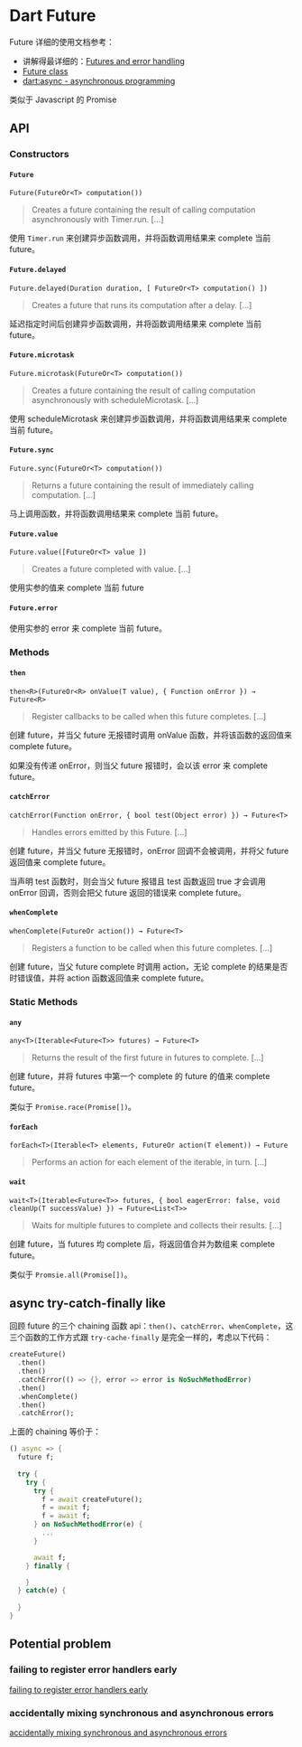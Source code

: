 # Dart Future

Future 详细的使用文档参考：

- 讲解得最详细的：[Futures and error handling](https://dart.dev/guides/libraries/futures-error-handling)
- [Future<T> class](https://api.dart.dev/stable/2.4.0/dart-async/Future-class.html)
- [dart:async - asynchronous programming](https://dart.dev/guides/libraries/library-tour#dartasync---asynchronous-programming)

类似于 Javascript 的 Promise

## API

### Constructors

####  `Future`

`Future(FutureOr<T> computation())`

> Creates a future containing the result of calling computation asynchronously with Timer.run. [...]

使用 `Timer.run` 来创建异步函数调用，并将函数调用结果来 complete 当前 future。

#### `Future.delayed`

`Future.delayed(Duration duration, [ FutureOr<T> computation() ])`

> Creates a future that runs its computation after a delay. [...]

延迟指定时间后创建异步函数调用，并将函数调用结果来 complete 当前 future。

#### `Future.microtask`

`Future.microtask(FutureOr<T> computation())`

> Creates a future containing the result of calling computation asynchronously with scheduleMicrotask. [...]

使用 scheduleMicrotask 来创建异步函数调用，并将函数调用结果来 complete 当前 future。

#### `Future.sync`

`Future.sync(FutureOr<T> computation())`

> Returns a future containing the result of immediately calling computation. [...]

马上调用函数，并将函数调用结果来 complete 当前 future。

#### `Future.value`

`Future.value([FutureOr<T> value ])`

> Creates a future completed with value. [...]

使用实参的值来 complete 当前 future

#### `Future.error`

使用实参的 error 来 complete 当前 future。

### Methods

#### `then`

`then<R>(FutureOr<R> onValue(T value), { Function onError }) → Future<R>`

> Register callbacks to be called when this future completes. [...]

创建 future，并当父 future 无报错时调用 onValue 函数，并将该函数的返回值来 complete future。

如果没有传递 onError，则当父 future 报错时，会以该 error 来 complete future。

#### `catchError`

`catchError(Function onError, { bool test(Object error) }) → Future<T>`

> Handles errors emitted by this Future. [...]

创建 future，并当父 future 无报错时，onError 回调不会被调用，并将父 future 返回值来 complete future。

当声明 test 函数时，则会当父 future 报错且 test 函数返回 true 才会调用 onError 回调，否则会把父 future 返回的错误来 complete future。

#### `whenComplete`

`whenComplete(FutureOr action()) → Future<T>`

> Registers a function to be called when this future completes. [...]

创建 future，当父 future complete 时调用 action，无论 complete 的结果是否时错误值，并将 action 函数返回值来 complete future。

### Static Methods

#### `any`

`any<T>(Iterable<Future<T>> futures) → Future<T>`

> Returns the result of the first future in futures to complete. [...]

创建 future，并将 futures 中第一个 complete 的 future 的值来 complete future。

类似于 `Promise.race(Promise[])`。

#### `forEach`

`forEach<T>(Iterable<T> elements, FutureOr action(T element)) → Future`

> Performs an action for each element of the iterable, in turn. [...]

#### `wait`

`wait<T>(Iterable<Future<T>> futures, { bool eagerError: false, void cleanUp(T successValue) }) → Future<List<T>>`

> Waits for multiple futures to complete and collects their results. [...]

创建 future，当 futures 均 complete 后，将返回值合并为数组来 complete future。

类似于 `Promsie.all(Promise[])`。

## async try-catch-finally like

回顾 future 的三个 chaining 函数 api：`then()`、`catchError`、`whenComplete`，这三个函数的工作方式跟 `try-cache-finally` 是完全一样的，考虑以下代码：

```dart
createFuture()
  .then()
  .then()
  .catchError(() => {}, error => error is NoSuchMethodError)
  .then()
  .whenComplete()
  .then()
  .catchError();
```

上面的 chaining 等价于：

```dart
() async => {
  future f;
  
  try {
    try {
      try {
        f = await createFuture();
        f = await f;
        f = await f;
      } on NoSuchMethodError(e) {
        ...
      }

      await f;
    } finally {

    }
  } catch(e) {
    
  }
}
```

## Potential problem

### failing to register error handlers early

[failing to register error handlers early](https://dart.dev/guides/libraries/futures-error-handling#potential-problem-failing-to-register-error-handlers-earl)

### accidentally mixing synchronous and asynchronous errors

[accidentally mixing synchronous and asynchronous errors](https://dart.dev/guides/libraries/futures-error-handling#potential-problem-accidentally-mixing-synchronous-and-asynchronous-errors)

